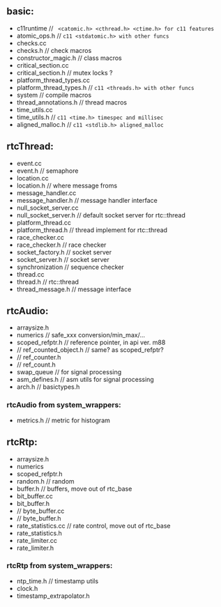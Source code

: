 
## basic:
- c11runtime // ` <catomic.h> <cthread.h> <ctime.h> for c11 features`
- atomic_ops.h // `c11 <stdatomic.h> with other funcs`
- checks.cc
- checks.h // check macros
- constructor_magic.h // class macros
- critical_section.cc
- critical_section.h // mutex locks ?
- platform_thread_types.cc
- platform_thread_types.h // `c11 <threads.h> with other funcs`
- system // compile macros
- thread_annotations.h // thread macros
- time_utils.cc
- time_utils.h // `c11 <time.h> timespec and millisec`
- aligned_malloc.h // `c11 <stdlib.h> aligned_malloc`

## rtcThread:
- event.cc
- event.h // semaphore
- location.cc 
- location.h // where message froms
- message_handler.cc
- message_handler.h // message handler interface
- null_socket_server.cc
- null_socket_server.h // default socket server for rtc::thread
- platform_thread.cc
- platform_thread.h // thread implement for rtc::thread
- race_checker.cc
- race_checker.h // race checker
- socket_factory.h // socket server
- socket_server.h // socket server
- synchronization // sequence checker
- thread.cc
- thread.h // rtc::thread
- thread_message.h // message interface

## rtcAudio:
- arraysize.h
- numerics // safe_xxx conversion/min_max/...
- scoped_refptr.h // reference pointer, in api ver. m88
- // ref_counted_object.h // same? as scoped_refptr? 
- // ref_counter.h
- // ref_count.h
- swap_queue // for signal processing
- asm_defines.h // asm utils for signal processing
- arch.h // basictypes.h
### rtcAudio from system_wrappers:
- metrics.h // metric for histogram

## rtcRtp:
- arraysize.h
- numerics
- scoped_refptr.h
- random.h // random
- buffer.h // buffers, move out of rtc_base 
- bit_buffer.cc
- bit_buffer.h
- // byte_buffer.cc
- // byte_buffer.h
- rate_statistics.cc // rate control, move out of rtc_base
- rate_statistics.h
- rate_limiter.cc
- rate_limiter.h
### rtcRtp from system_wrappers:
- ntp_time.h // timestamp utils
- clock.h
- timestamp_extrapolator.h
